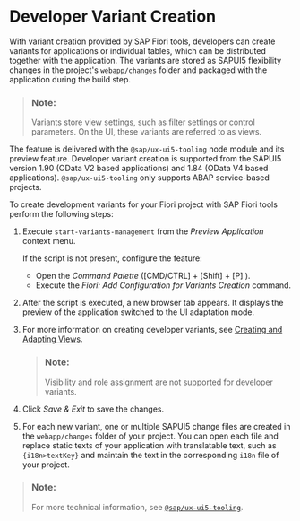 <!-- loioceb845a45dd94f4c8bd52f2976f99090 -->

# Developer Variant Creation

With variant creation provided by SAP Fiori tools, developers can create variants for applications or individual tables, which can be distributed together with the application. The variants are stored as SAPUI5 flexibility changes in the project's `webapp/changes` folder and packaged with the application during the build step.

> ### Note:  
> Variants store view settings, such as filter settings or control parameters. On the UI, these variants are referred to as views.

The feature is delivered with the `@sap/ux-ui5-tooling` node module and its preview feature. Developer variant creation is supported from the SAPUI5 version 1.90 \(OData V2 based applications\) and 1.84 \(OData V4 based applications\). `@sap/ux-ui5-tooling` only supports ABAP service-based projects.

To create development variants for your Fiori project with SAP Fiori tools perform the following steps:

1.  Execute `start-variants-management` from the *Preview Application* context menu.

    If the script is not present, configure the feature:

    -   Open the *Command Palette* \([CMD/CTRL\] + [Shift\] + [P\] \).
    -   Execute the *Fiori: Add Configuration for Variants Creation* command.

2.  After the script is executed, a new browser tab appears. It displays the preview of the application switched to the UI adaptation mode.
3.  For more information on creating developer variants, see [Creating and Adapting Views](https://help.sap.com/viewer/DRAFT/6583b46f6c164aad818a3891bc91d8d8/dev_internal/en-US/91ae3492323b42a79ca66fbfaf5af3f9.html).

    > ### Note:  
    > Visibility and role assignment are not supported for developer variants.

4.  Click *Save & Exit* to save the changes.
5.  For each new variant, one or multiple SAPUI5 change files are created in the `webapp/changes` folder of your project. You can open each file and replace static texts of your application with translatable text, such as `{i18n>textKey}` and maintain the text in the corresponding `i18n` file of your project.

> ### Note:  
> For more technical information, see [`@sap/ux-ui5-tooling`](https://www.npmjs.com/package/@sap/ux-ui5-tooling#4-preview).

